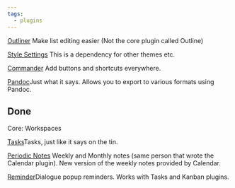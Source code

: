```yaml
---
tags:
  - plugins
---
```


[Outliner](obsidian://show-plugin?id=obsidian-outliner) Make list editing easier (Not the core plugin called Outline)

[Style Settings](obsidian://show-plugin?id=obsidian-style-settings) This is a dependency for other themes etc.

[Commander](obsidian://show-plugin?id=cmdr) Add buttons and shortcuts everywhere.

[Pandoc](obsidian://show-plugin?id=obsidian-pandoc)Just what it says. Allows you to export to various formats using Pandoc.

## Done

Core: Workspaces

[Tasks](obsidian://show-plugin?id=obsidian-tasks-plugin)Tasks, just like it says on the tin.

[Periodic Notes](obsidian://show-plugin?id=periodic-notes) Weekly and Monthly notes (same person that wrote the Calendar plugin). New version of the weekly notes provided by Calendar.

[Reminder](obsidian://show-plugin?id=obsidian-reminder-plugin)Dialogue popup reminders. Works with Tasks and Kanban plugins.
